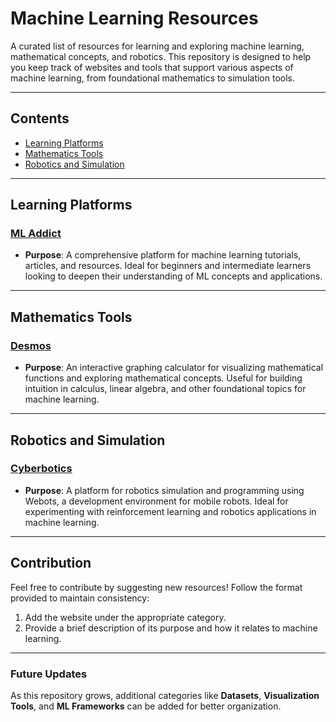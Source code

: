 # Machine Learning Resources

A curated list of resources for learning and exploring machine learning, mathematical concepts, and robotics. This repository is designed to help you keep track of websites and tools that support various aspects of machine learning, from foundational mathematics to simulation tools.

---

## Contents
- [Learning Platforms](#learning-platforms)
- [Mathematics Tools](#mathematics-tools)
- [Robotics and Simulation](#robotics-and-simulation)

---

## Learning Platforms

### [ML Addict](https://mladdict.com/)
- **Purpose**: A comprehensive platform for machine learning tutorials, articles, and resources. Ideal for beginners and intermediate learners looking to deepen their understanding of ML concepts and applications.

---

## Mathematics Tools

### [Desmos](https://www.desmos.com/)
- **Purpose**: An interactive graphing calculator for visualizing mathematical functions and exploring mathematical concepts. Useful for building intuition in calculus, linear algebra, and other foundational topics for machine learning.

---

## Robotics and Simulation

### [Cyberbotics](https://cyberbotics.com/)
- **Purpose**: A platform for robotics simulation and programming using Webots, a development environment for mobile robots. Ideal for experimenting with reinforcement learning and robotics applications in machine learning.

---

## Contribution
Feel free to contribute by suggesting new resources! Follow the format provided to maintain consistency:
1. Add the website under the appropriate category.
2. Provide a brief description of its purpose and how it relates to machine learning.

---

### Future Updates
As this repository grows, additional categories like **Datasets**, **Visualization Tools**, and **ML Frameworks** can be added for better organization.
